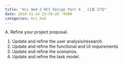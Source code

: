 ```yaml
---
title: "Hci Hw4-2 HCI Design Part A _ 11월 27일"
date: 2018-11-14 23:58:28 -0400
categories: hci_hw4
---
```

A. Refine your project proposal. 

1. Update and refine the user analysis/research. 
2. Update and refine the functional and UI requirements
3. Update and refine the scenarios.  
4. Update and refine the task model.  
